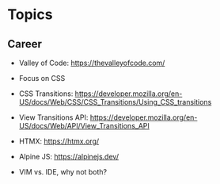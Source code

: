# Topics

## Career

- Valley of Code: https://thevalleyofcode.com/
- Focus on CSS
- CSS Transitions: https://developer.mozilla.org/en-US/docs/Web/CSS/CSS_Transitions/Using_CSS_transitions
- View Transitions API: https://developer.mozilla.org/en-US/docs/Web/API/View_Transitions_API
- HTMX: https://htmx.org/
- Alpine JS: https://alpinejs.dev/

- VIM vs. IDE, why not both?